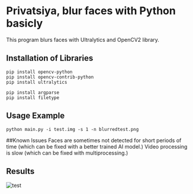 # Privatsiya, blur faces with Python basicly

This program blurs faces with Ultralytics and OpenCV2 library.

## Installation of Libraries
```
pip install opencv-python
pip install opencv-contrib-python
pip install ultralytics

pip install argparse
pip install filetype
```

## Usage Example
```
python main.py -i test.img -s 1 -n blurredtest.png
```
##Known Issues
Faces are sometimes not detected for short periods of time (which can be fixed with a better trained AI model.)
Video processing is slow (which can be fixed with multiprocessing.)

## Results
![test](https://github.com/maxwell400/Privatsiya/assets/151213362/1f29e405-ea5e-4e62-a85f-34febc2cdf19)
